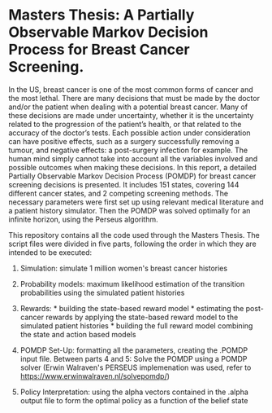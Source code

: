 # Masters Thesis: A Partially Observable Markov Decision Process for Breast Cancer Screening.

In the US, breast cancer is one of the most common forms of cancer and the most lethal.
There are many decisions that must be made by the doctor and/or the patient when dealing
with a potential breast cancer. Many of these decisions are made under uncertainty,
whether it is the uncertainty related to the progression of the patient’s health, or that related
to the accuracy of the doctor’s tests. Each possible action under consideration can
have positive effects, such as a surgery successfully removing a tumour, and negative effects:
a post-surgery infection for example. The human mind simply cannot take into account
all the variables involved and possible outcomes when making these decisions. In
this report, a detailed Partially Observable Markov Decision Process (POMDP) for breast
cancer screening decisions is presented. It includes 151 states, covering 144 different cancer
states, and 2 competing screening methods. The necessary parameters were first set up
using relevant medical literature and a patient history simulator. Then the POMDP was
solved optimally for an infinite horizon, using the Perseus algorithm.

This repository contains all the code used through the Masters Thesis. The script files were divided in five parts, following the order in which they are intended to be executed:
1. Simulation: simulate 1 million women's breast cancer histories

2. Probability models: maximum likelihood estimation of the transition probabilities using the simulated patient histories

3. Rewards: * building the state-based reward model 
            * estimating the post-cancer rewards by applying the state-based reward model to the simulated patient histories
            * building the full reward model combining the state and action based models
            
4. POMDP Set-Up: formatting all the parameters, creating the .POMDP input file.
Between parts 4 and 5: Solve the POMDP using a POMDP solver (Erwin Walraven's PERSEUS implemenation was used, refer to https://www.erwinwalraven.nl/solvepomdp/)

5. Policy Interpretation: using the alpha vectors contained in the .alpha output file to form the optimal policy as a function of the belief state
